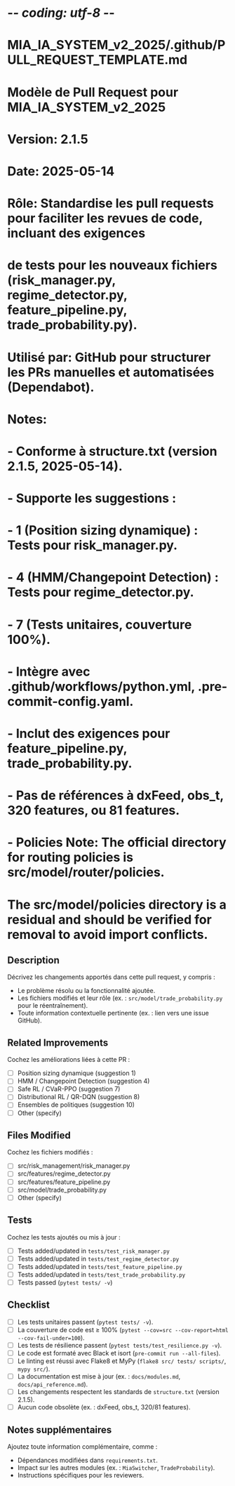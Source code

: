 # -*- coding: utf-8 -*-
# MIA_IA_SYSTEM_v2_2025/.github/PULL_REQUEST_TEMPLATE.md
# Modèle de Pull Request pour MIA_IA_SYSTEM_v2_2025
#
# Version: 2.1.5
# Date: 2025-05-14
#
# Rôle: Standardise les pull requests pour faciliter les revues de code, incluant des exigences
#       de tests pour les nouveaux fichiers (risk_manager.py, regime_detector.py, feature_pipeline.py, trade_probability.py).
#
# Utilisé par: GitHub pour structurer les PRs manuelles et automatisées (Dependabot).
#
# Notes:
# - Conforme à structure.txt (version 2.1.5, 2025-05-14).
# - Supporte les suggestions :
#   - 1 (Position sizing dynamique) : Tests pour risk_manager.py.
#   - 4 (HMM/Changepoint Detection) : Tests pour regime_detector.py.
#   - 7 (Tests unitaires, couverture 100%).
# - Intègre avec .github/workflows/python.yml, .pre-commit-config.yaml.
# - Inclut des exigences pour feature_pipeline.py, trade_probability.py.
# - Pas de références à dxFeed, obs_t, 320 features, ou 81 features.
# - Policies Note: The official directory for routing policies is src/model/router/policies.
#   The src/model/policies directory is a residual and should be verified for removal to avoid import conflicts.

## Description
Décrivez les changements apportés dans cette pull request, y compris :
- Le problème résolu ou la fonctionnalité ajoutée.
- Les fichiers modifiés et leur rôle (ex. : `src/model/trade_probability.py` pour le réentraînement).
- Toute information contextuelle pertinente (ex. : lien vers une issue GitHub).

## Related Improvements
Cochez les améliorations liées à cette PR :
- [ ] Position sizing dynamique (suggestion 1)
- [ ] HMM / Changepoint Detection (suggestion 4)
- [ ] Safe RL / CVaR-PPO (suggestion 7)
- [ ] Distributional RL / QR-DQN (suggestion 8)
- [ ] Ensembles de politiques (suggestion 10)
- [ ] Other (specify)

## Files Modified
Cochez les fichiers modifiés :
- [ ] src/risk_management/risk_manager.py
- [ ] src/features/regime_detector.py
- [ ] src/features/feature_pipeline.py
- [ ] src/model/trade_probability.py
- [ ] Other (specify)

## Tests
Cochez les tests ajoutés ou mis à jour :
- [ ] Tests added/updated in `tests/test_risk_manager.py`
- [ ] Tests added/updated in `tests/test_regime_detector.py`
- [ ] Tests added/updated in `tests/test_feature_pipeline.py`
- [ ] Tests added/updated in `tests/test_trade_probability.py`
- [ ] Tests passed (`pytest tests/ -v`)

## Checklist
- [ ] Les tests unitaires passent (`pytest tests/ -v`).
- [ ] La couverture de code est ≥ 100% (`pytest --cov=src --cov-report=html --cov-fail-under=100`).
- [ ] Les tests de résilience passent (`pytest tests/test_resilience.py -v`).
- [ ] Le code est formaté avec Black et isort (`pre-commit run --all-files`).
- [ ] Le linting est réussi avec Flake8 et MyPy (`flake8 src/ tests/ scripts/`, `mypy src/`).
- [ ] La documentation est mise à jour (ex. : `docs/modules.md`, `docs/api_reference.md`).
- [ ] Les changements respectent les standards de `structure.txt` (version 2.1.5).
- [ ] Aucun code obsolète (ex. : dxFeed, obs_t, 320/81 features).

## Notes supplémentaires
Ajoutez toute information complémentaire, comme :
- Dépendances modifiées dans `requirements.txt`.
- Impact sur les autres modules (ex. : `MiaSwitcher`, `TradeProbability`).
- Instructions spécifiques pour les reviewers.